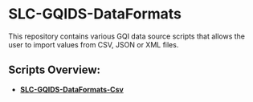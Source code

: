# SLC-GQIDS-DataFormats

This repository contains various GQI data source scripts that allows the user to import values from CSV, JSON or XML files.

## Scripts Overview:
- [**SLC-GQIDS-DataFormats-Csv**](./SLC-GQIDS-DataFormatReadCsvFile_1/README.md)
